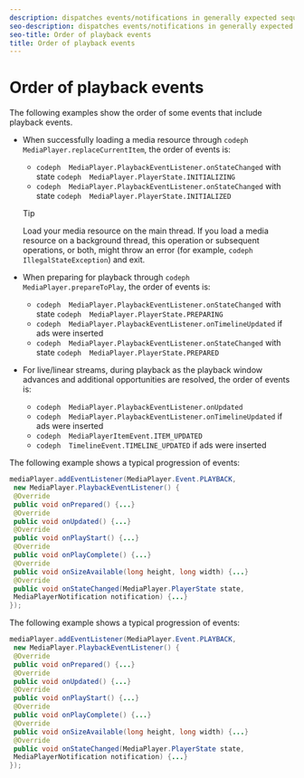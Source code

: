 ```yaml
---
description: dispatches events/notifications in generally expected sequences. Your player can implement actions based on events in the expected sequence.
seo-description: dispatches events/notifications in generally expected sequences. Your player can implement actions based on events in the expected sequence.
seo-title: Order of playback events
title: Order of playback events
---
```


# Order of playback events

<a id="section_E70BFC1D44EE4BAD8FA2A875552EFA0D"></a>

The following examples show the order of some events that include playback events.

* When successfully loading a media resource through `codeph  MediaPlayer.replaceCurrentItem`, the order of events is:
    * `codeph  MediaPlayer.PlaybackEventListener.onStateChanged` with state `codeph  MediaPlayer.PlayerState.INITIALIZING`
    * `codeph  MediaPlayer.PlaybackEventListener.onStateChanged` with state `codeph  MediaPlayer.PlayerState.INITIALIZED`
  >[!TIP]
  >
  >Load your media resource on the main thread. If you load a media resource on a background thread, this operation or subsequent operations, or both, might throw an error (for example, `codeph  IllegalStateException`) and exit.
  
* When preparing for playback through `codeph  MediaPlayer.prepareToPlay`, the order of events is:
    * `codeph  MediaPlayer.PlaybackEventListener.onStateChanged` with state `codeph  MediaPlayer.PlayerState.PREPARING`
    * `codeph  MediaPlayer.PlaybackEventListener.onTimelineUpdated` if ads were inserted
    * `codeph  MediaPlayer.PlaybackEventListener.onStateChanged` with state `codeph  MediaPlayer.PlayerState.PREPARED`
  
* For live/linear streams, during playback as the playback window advances and additional opportunities are resolved, the order of events is:
    * `codeph  MediaPlayer.PlaybackEventListener.onUpdated`
    * `codeph  MediaPlayer.PlaybackEventListener.onTimelineUpdated` if ads were inserted
    * `codeph  MediaPlayerItemEvent.ITEM_UPDATED`
    * `codeph  TimelineEvent.TIMELINE_UPDATED` if ads were inserted
  
The following example shows a typical progression of events:

```java
mediaPlayer.addEventListener(MediaPlayer.Event.PLAYBACK, 
 new MediaPlayer.PlaybackEventListener() { 
 @Override 
 public void onPrepared() {...} 
 @Override 
 public void onUpdated() {...} 
 @Override 
 public void onPlayStart() {...} 
 @Override 
 public void onPlayComplete() {...} 
 @Override 
 public void onSizeAvailable(long height, long width) {...} 
 @Override 
 public void onStateChanged(MediaPlayer.PlayerState state, 
 MediaPlayerNotification notification) {...} 
});
```
<a id="section_76C13548AF934868B70757CA5489E516"></a>

The following example shows a typical progression of events:

```java
mediaPlayer.addEventListener(MediaPlayer.Event.PLAYBACK, 
 new MediaPlayer.PlaybackEventListener() { 
 @Override 
 public void onPrepared() {...} 
 @Override 
 public void onUpdated() {...} 
 @Override 
 public void onPlayStart() {...} 
 @Override 
 public void onPlayComplete() {...} 
 @Override 
 public void onSizeAvailable(long height, long width) {...} 
 @Override 
 public void onStateChanged(MediaPlayer.PlayerState state, 
 MediaPlayerNotification notification) {...} 
});
```

